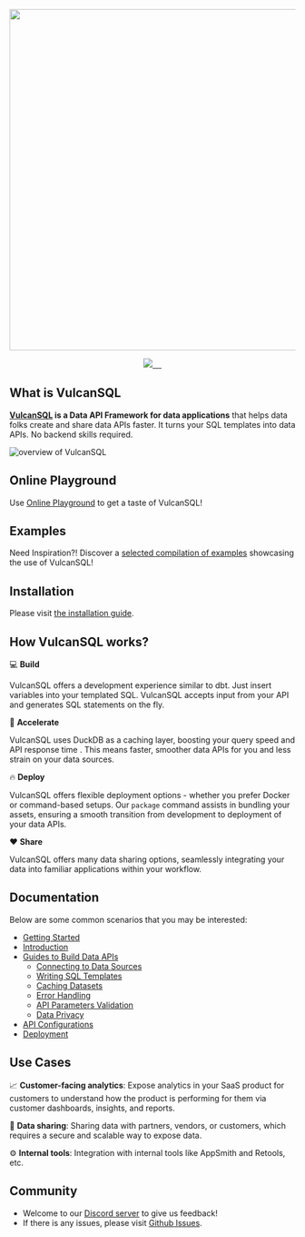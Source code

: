 <p align="center">
  <img src="https://i.imgur.com/9xLnLed.png" width="600" >
</p>

<p align="center">
  <a aria-label="Canner" href="https://cannerdata.com/">
    <img src="https://img.shields.io/badge/%F0%9F%A7%A1-Made%20by%20Canner-orange?style=for-the-badge">
  </a>
  <a aria-label="NPM version" href="https://www.npmjs.com/package/@vulcan-sql/core">
    <img alt="" src="https://img.shields.io/npm/v/@vulcan-sql/core?color=orange&style=for-the-badge">
  </a>
  <a aria-label="License" href="https://github.com/Canner/vulcan-sql/blob/develop/LICENSE">
    <img alt="" src="https://img.shields.io/github/license/canner/vulcan-sql?color=orange&style=for-the-badge">
  </a>
  <a aria-label="Join the community on GitHub" href="https://discord.gg/ztDz8DCmG4">
    <img alt="" src="https://img.shields.io/badge/-JOIN%20THE%20COMMUNITY-orange?style=for-the-badge&logo=discord&logoColor=white&labelColor=grey&logoWidth=20">
  </a>
  <a aria-label="Follow us" href="https://twitter.com/vulcansql">
    <img alt="" src="https://img.shields.io/badge/-@vulcansql-orange?style=for-the-badge&logo=twitter&logoColor=white&labelColor=gray&logoWidth=20">
  </a>
</p>

## What is VulcanSQL

**[VulcanSQL](https://vulcansql.com/) is a Data API Framework for data applications** that helps data folks create and share data APIs faster. It turns your SQL templates into data APIs. No backend skills required.

![overview of VulcanSQL](https://i.imgur.com/JvCIZQ1.png)

## Online Playground

Use [Online Playground](https://codesandbox.io/p/sandbox/vulcansql-demo-wfd834) to get a taste of VulcanSQL!

## Examples

Need Inspiration?! Discover a [selected compilation of examples](https://github.com/Canner/vulcan-sql-examples) showcasing the use of VulcanSQL!

## Installation

Please visit [the installation guide](https://vulcansql.com/docs/get-started/installation).

## How VulcanSQL works?

 💻 **Build**

VulcanSQL offers a development experience similar to dbt. Just insert variables into your templated SQL. VulcanSQL accepts input from your API and generates SQL statements on the fly.

🚀 **Accelerate**

VulcanSQL uses DuckDB as a caching layer, boosting your query speed and API response time . This means faster, smoother data APIs for you and less strain on your data sources.

🔥 **Deploy**

VulcanSQL offers flexible deployment options - whether you prefer Docker or command-based setups. Our `package` command assists in bundling your assets, ensuring a smooth transition from development to deployment of your data APIs.

❤️ **Share**

VulcanSQL offers many data sharing options, seamlessly integrating your data into familiar applications within your workflow.

## Documentation

Below are some common scenarios that you may be interested:

- [Getting Started](https://vulcansql.com/docs/get-started/first-api)
- [Introduction](https://vulcansql.com/docs/intro)
- [Guides to Build Data APIs](https://vulcansql.com/docs/develop/init)
  - [Connecting to Data Sources](https://vulcansql.com/docs/connectors/overview)
  - [Writing SQL Templates](https://vulcansql.com/docs/develop/overview)
  - [Caching Datasets](https://vulcansql.com/docs/develop/cache)
  - [Error Handling](https://vulcansql.com/docs/develop/error)
  - [API Parameters Validation](https://vulcansql.com/docs/develop/validator)
  - [Data Privacy](https://vulcansql.com/docs/data-privacy/overview)
- [API Configurations](https://vulcansql.com/docs/api-plugin/overview)
- [Deployment](https://vulcansql.com/docs/deployment)

## Use Cases

📈 **Customer-facing analytics**: Expose analytics in your SaaS product for customers to understand how the product is performing for them via customer dashboards, insights, and reports.

👏 **Data sharing**: Sharing data with partners, vendors, or customers, which requires a secure and scalable way to expose data.

⚙️ **Internal tools**: Integration with internal tools like AppSmith and Retools, etc.

## Community

- Welcome to our [Discord server](https://discord.gg/ztDz8DCmG4) to give us feedback!
- If there is any issues, please visit [Github Issues](https://github.com/Canner/vulcan-sql/issues).
